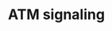 ---
annotations:
- id: PW:0000651
  parent: regulatory pathway
  type: Pathway Ontology
  value: aging pathway
- id: PW:0000292
  parent: regulatory pathway
  type: Pathway Ontology
  value: altered DNA repair pathway
- id: DOID:12704
  parent: central nervous system disease
  type: Disease Ontology
  value: ataxia telangiectasia
- id: PW:0001361
  parent: signaling pathway
  type: Pathway Ontology
  value: ataxia telangiectasia-mutated (ATM) signaling pathway
- id: PW:0000287
  parent: regulatory pathway
  type: Pathway Ontology
  value: altered apoptotic cell death pathway
authors:
- Amanzo
- Mkutmon
- MaintBot
- Khanspers
- Zari
- AlexanderPico
- Egonw
- Eweitz
citedin:
- link: PMC9300967
  title: Shared Genetic Risk Factors Between Cancer and Cardiovascular Diseases (2022)
- link: PMC7470419
  title: A novel single-cell based method for breast cancer prognosis (2020)
- link: PMC6961668
  title: The double dealing of cyclin D1 (2020)
- link: 10.1038/s44319-024-00089-7
  title: Tumor acidosis-induced DNA damage response and tetraploidy enhance sensitivity
    to ATM and ATR inhibitors (2024)
communities:
- CPTAC
- ONTOX
description: 'Ataxia-telangiectasia (A-T) is a highly pleiotropic, autosomal recessive
  disease that leads to multisystem defects and has an intricate cellular phenotype,
  all linked to the functional inactivation of a single gene. Extensive research on
  the phenotype and the recent discovery and cloning of the responsible gene point
  to a defect as a central biochemical locus which links several signal transduction
  pathways that operate under stress as well as in normal physiological conditions.  Ataxia
  is the first symptom in all patients and is predominantly truncal, first manifested
  in swaying of the head and trunk on standing and even sitting. Truncal ataxia precedes
  appendicular cerebellar disease. In the first years of life, certain manifestations
  are present such as dysarthria, muscular hypotonia, the slow initiation and performance
  of all voluntary movements, characteristic hypotonic facies and postures, and drooling.
  Dyssynergia and intention tremor of the upper extremities become a major feature
  after the fifth year of life. The tendon reflexes are diminished or lost, but may
  be normal or even hyperactive in the early stages. All these observations show a
  clear ataxia of cerebellar type, initially of station and gait, and later of intention.
  Early observations of brains from patients with A-T showed neurodegenerative changes,
  particularly in the Purkinje and granular cells of the cerebellum. Neuronal degeneration
  is also present in the brainstem, and dentate and olivary nuclei atrophy. Neuronal
  loss occurs in the substantial nigra and oculomotor nuclei, dorsal root ganglia,
  and degenerative changes are evident in spinal motor neurons, and dorsal root and
  sympathetic motor neurons. Moreover, multiple abnormalities in Purkinje cell development
  have been observed in an Atm-deficient mouse model. Misplaced Purkinje cells have
  been observed in both the granular and molecular cell layers. In addition, Purkinje
  cell dendrites tend to grow laterally instead of extending towards the surface of
  the cerebellum.  ATM (for Ataxia-telangiectasia mutated) has been located by restriction-fragment
  length polymorphism in the chromosome 11, location: 108,093,211-108,239,829. Interestingly,
  the site of ATM is the same or adjacent to the region occupied by CD3 (Antigen,
  Delta subunit), THY1 (T-Cell antigen), and NCAM (Cell Adhesion Molecule, Neural,
  1) genes, all of which are members of the immunoglobulin-gene superfamily and consequently
  may be subject to the same defect that afflicts the T-cell receptor and immunoglobulin
  molecules in A-T. The ATM gene presents an open reading frame (ORF) of 9,165 kb
  cDNA and is constituted by 66 exons spread over 150 kb of genomic DNA which has
  a transcript of 12 kb. The ORF of this transcript predicts a 370-kDa protein composed
  of 3056 amino acids. Over 300 mutations have been found in A-T patients, distributed
  across the full length (150 kb of genomic DNA) of the ATM gene.  Sequence homology
  indicates that the atm gene product falls into a family of proteins that are related
  to the catalytic subunit of phosphatidylinositol 3-kinase (PI 3-kinase). This family
  includes TEL1, MEC1, TOR1, and TOR2 of the budding yeast Saccharomyces cerevisiae,
  RAD3 of the fission yeast Schizosaccharomyces pombe, and MEI-41 of Drosophila melanogaster.
  The mammalian family member most closely related to ATM is the ATR/FRP1 protein
  and, like its yeast homologs, it mediates cellular responses to unreplicated or
  damaged DNA. In humans the PI 3-kinase family includes the catalytic subunit of
  the DNA-dependent protein kinase (DNA-PKcs) and FRAP. These sequence homologies
  appear to reflect functional homology because many of the PI 3-kinase family members
  are involved in DNA repair, recombination and cell cycle control. Despite the resemblance
  to lipid kinases, members of this family, including ATM, possess a serine/threonine
  protein kinase activity, which is wortmannin sensitive.  ATM phosphoprotein is ubiquitously
  expressed and predominantly found in nuclei of proliferating cells, but subcellular
  fractionation and immunofluorescence revealed that 10-20% of the protein is present
  in cytoplasmic vesicles, including peroxisomes and endosomes and a prominent cytoplasmic
  fraction in mouse oocytes. ATM is endosome-bound in mouse neurons, suggesting molecular
  sorting of the protein occurs in the cytoplasm. In Purkinje cells, distribution
  of ATM protein is primarily in cytoplasm, and this may be related to the differentiation
  state of the cells. ATM mRNA is present in all human and mouse tissues. In situ
  hybridization shows that ATM mRNA is expressed throughout the whole mouse embryo.
  Furthermore, ATM has been associated with beta-adaptin in lymphoblast vesicles indicating
  that it may play a role in intracellular vesicle and/or protein transport mechanisms.
  No obvious nuclear localization signals have been detected in ATM. Neither an ectopically
  expressed N-terminal fragment of the protein nor a C-terminal fragment is capable
  of entering the nucleus.'
last-edited: 2025-10-30
ndex: 191e362e-8b65-11eb-9e72-0ac135e8bacf
organisms:
- Homo sapiens
redirect_from:
- /index.php/Pathway:WP2516
- /instance/WP2516
- /instance/WP2516_r140850
revision: r140850
schema-jsonld:
- '@context': https://schema.org/
  '@id': https://wikipathways.github.io/pathways/WP2516.html
  '@type': Dataset
  creator:
    '@type': Organization
    name: WikiPathways
  description: 'Ataxia-telangiectasia (A-T) is a highly pleiotropic, autosomal recessive
    disease that leads to multisystem defects and has an intricate cellular phenotype,
    all linked to the functional inactivation of a single gene. Extensive research
    on the phenotype and the recent discovery and cloning of the responsible gene
    point to a defect as a central biochemical locus which links several signal transduction
    pathways that operate under stress as well as in normal physiological conditions.  Ataxia
    is the first symptom in all patients and is predominantly truncal, first manifested
    in swaying of the head and trunk on standing and even sitting. Truncal ataxia
    precedes appendicular cerebellar disease. In the first years of life, certain
    manifestations are present such as dysarthria, muscular hypotonia, the slow initiation
    and performance of all voluntary movements, characteristic hypotonic facies and
    postures, and drooling. Dyssynergia and intention tremor of the upper extremities
    become a major feature after the fifth year of life. The tendon reflexes are diminished
    or lost, but may be normal or even hyperactive in the early stages. All these
    observations show a clear ataxia of cerebellar type, initially of station and
    gait, and later of intention. Early observations of brains from patients with
    A-T showed neurodegenerative changes, particularly in the Purkinje and granular
    cells of the cerebellum. Neuronal degeneration is also present in the brainstem,
    and dentate and olivary nuclei atrophy. Neuronal loss occurs in the substantial
    nigra and oculomotor nuclei, dorsal root ganglia, and degenerative changes are
    evident in spinal motor neurons, and dorsal root and sympathetic motor neurons.
    Moreover, multiple abnormalities in Purkinje cell development have been observed
    in an Atm-deficient mouse model. Misplaced Purkinje cells have been observed in
    both the granular and molecular cell layers. In addition, Purkinje cell dendrites
    tend to grow laterally instead of extending towards the surface of the cerebellum.  ATM
    (for Ataxia-telangiectasia mutated) has been located by restriction-fragment length
    polymorphism in the chromosome 11, location: 108,093,211-108,239,829. Interestingly,
    the site of ATM is the same or adjacent to the region occupied by CD3 (Antigen,
    Delta subunit), THY1 (T-Cell antigen), and NCAM (Cell Adhesion Molecule, Neural,
    1) genes, all of which are members of the immunoglobulin-gene superfamily and
    consequently may be subject to the same defect that afflicts the T-cell receptor
    and immunoglobulin molecules in A-T. The ATM gene presents an open reading frame
    (ORF) of 9,165 kb cDNA and is constituted by 66 exons spread over 150 kb of genomic
    DNA which has a transcript of 12 kb. The ORF of this transcript predicts a 370-kDa
    protein composed of 3056 amino acids. Over 300 mutations have been found in A-T
    patients, distributed across the full length (150 kb of genomic DNA) of the ATM
    gene.  Sequence homology indicates that the atm gene product falls into a family
    of proteins that are related to the catalytic subunit of phosphatidylinositol
    3-kinase (PI 3-kinase). This family includes TEL1, MEC1, TOR1, and TOR2 of the
    budding yeast Saccharomyces cerevisiae, RAD3 of the fission yeast Schizosaccharomyces
    pombe, and MEI-41 of Drosophila melanogaster. The mammalian family member most
    closely related to ATM is the ATR/FRP1 protein and, like its yeast homologs, it
    mediates cellular responses to unreplicated or damaged DNA. In humans the PI 3-kinase
    family includes the catalytic subunit of the DNA-dependent protein kinase (DNA-PKcs)
    and FRAP. These sequence homologies appear to reflect functional homology because
    many of the PI 3-kinase family members are involved in DNA repair, recombination
    and cell cycle control. Despite the resemblance to lipid kinases, members of this
    family, including ATM, possess a serine/threonine protein kinase activity, which
    is wortmannin sensitive.  ATM phosphoprotein is ubiquitously expressed and predominantly
    found in nuclei of proliferating cells, but subcellular fractionation and immunofluorescence
    revealed that 10-20% of the protein is present in cytoplasmic vesicles, including
    peroxisomes and endosomes and a prominent cytoplasmic fraction in mouse oocytes.
    ATM is endosome-bound in mouse neurons, suggesting molecular sorting of the protein
    occurs in the cytoplasm. In Purkinje cells, distribution of ATM protein is primarily
    in cytoplasm, and this may be related to the differentiation state of the cells.
    ATM mRNA is present in all human and mouse tissues. In situ hybridization shows
    that ATM mRNA is expressed throughout the whole mouse embryo. Furthermore, ATM
    has been associated with beta-adaptin in lymphoblast vesicles indicating that
    it may play a role in intracellular vesicle and/or protein transport mechanisms.
    No obvious nuclear localization signals have been detected in ATM. Neither an
    ectopically expressed N-terminal fragment of the protein nor a C-terminal fragment
    is capable of entering the nucleus.'
  keywords:
  - ABL
  - AP3B2
  - ATF2
  - ATM
  - BID
  - BRCA1
  - CCNB1
  - CCNE1
  - CDC2
  - CDC25A
  - CDC25C
  - CDK1
  - CDK2
  - CDKN1A
  - CHEK2
  - CREB1
  - Caspase 2
  - FANCD2
  - GADD45A
  - H2AX
  - IKBA
  - JUN
  - MAPK9
  - MDC1
  - MDM2
  - MDM4
  - MRE11
  - NBS1
  - NEMO
  - PIDD
  - RAD50
  - RAD51
  - RAD9A
  - RAIDD
  - RIP1
  - SMC1A
  - TLK1
  - TP53
  - TP53BP1
  - TP73
  license: CC0
  name: ATM signaling
seo: CreativeWork
title: ATM signaling
wpid: WP2516
---